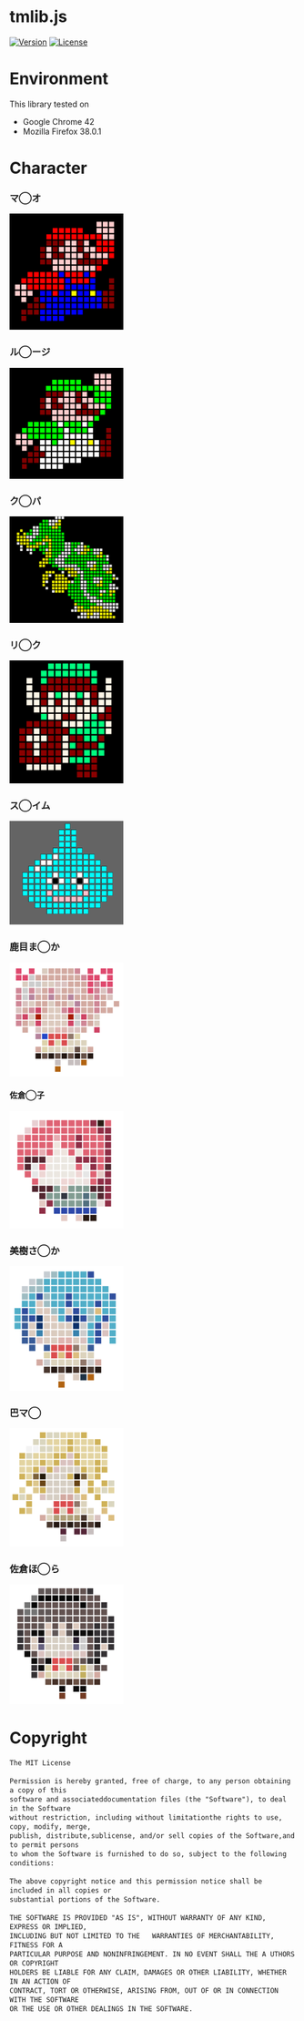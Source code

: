 # tmlib.js
[![Version](https://img.shields.io/badge/version-v0.5.0-blue.svg?style=flat)](http://phi-jp.github.io/tmlib.js)
[![License](https://img.shields.io/badge/license-MIT-lightgrey.svg?style=flat)](http://opensource.org/licenses/MIT)

# Environment
This library tested on
- Google Chrome 42
- Mozilla Firefox 38.0.1

# Character

### マ◯オ

<img src="./Raw/images/mario.png" width="200" alt="mario">

### ル◯ージ

<img src="./Raw/images/luigi.png" width="200" alt="luigi">

### ク◯パ

<img src="./Raw/images/koopa.png" width="200" alt="koopa">

### リ◯ク

<img src="./Raw/images/link.png" width="200" alt="link">

### ス◯イム

<img src="./Raw/images/slime.png" width="200" alt="slime">

### 鹿目ま◯か

<img src="./Raw/images/madomagi1.png" width="200" alt="madomagi1">

#### 佐倉◯子

<img src="./Raw/images/madomagi2.png" width="200" alt="madomagi2">

### 美樹さ◯か

<img src="./Raw/images/madomagi3.png" width="200" alt="madomagi3">

### 巴マ◯

<img src="./Raw/images/madomagi4.png" width="200" alt="madomagi4">

### 佐倉ほ◯ら

<img src="./Raw/images/madomagi5.png" width="200" alt="madomagi5">

# Copyright
    The MIT License

    Permission is hereby granted, free of charge, to any person obtaining a copy of this
    software and associateddocumentation files (the "Software"), to deal in the Software
    without restriction, including without limitationthe rights to use, copy, modify, merge,
    publish, distribute,sublicense, and/or sell copies of the Software,and to permit persons
    to whom the Software is furnished to do so, subject to the following conditions:

    The above copyright notice and this permission notice shall be included in all copies or 
    substantial portions of the Software.

    THE SOFTWARE IS PROVIDED "AS IS", WITHOUT WARRANTY OF ANY KIND, EXPRESS OR IMPLIED, 
    INCLUDING BUT NOT LIMITED TO THE   WARRANTIES OF MERCHANTABILITY, FITNESS FOR A
    PARTICULAR PURPOSE AND NONINFRINGEMENT. IN NO EVENT SHALL THE A UTHORS OR COPYRIGHT
    HOLDERS BE LIABLE FOR ANY CLAIM, DAMAGES OR OTHER LIABILITY, WHETHER IN AN ACTION OF
    CONTRACT, TORT OR OTHERWISE, ARISING FROM, OUT OF OR IN CONNECTION WITH THE SOFTWARE
    OR THE USE OR OTHER DEALINGS IN THE SOFTWARE.
